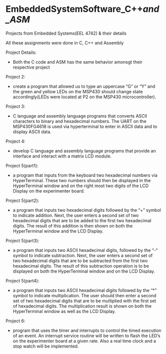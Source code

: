 # EmbeddedSystemSoftware_C++_and_ASM_
Projects from Embedded Systems(EEL 4742) & their details

All these assignments were done in C, C++ and Assembly

Project Details:

- Both the C code and ASM has the same behavior amonsgt their respective project

Project 2:

- create a program that allowed us to type an uppercase “G” or “Y” and the green and yellow LEDs on the
MSP430 should change state accordingly(LEDs were located at P2 on the MSP430 microcontroller).

Project 3: 

-  C language and assembly language programs that converts ASCII characters to binary and hexadecimal numbers.
The UART on the MSP430FG4618 is used via hyperterminal to enter in ASCII data and to display ASCII data. 

Project 4:

- develop C language and assembly language programs that provide an interface and interact
with a matrix LCD module.

Project 5(part1):
  
-  a program that inputs from the keyboard two hexadecimal numbers via HyperTerminal. These two numbers should
then be displayed in the HyperTerminal window and on the right most two digits of the LCD Display on 
the experimenter board.

Project 5(part2):

- a program that inputs two hexadecimal digits followed by the “+” symbol to indicate addition. Next, 
the user enters a second set of two hexadecimal digits that are to be added to the first two hexadecimal digits. 
The result of this addition is then shown on both the HyperTerminal window and the LCD Display.

Project 5(part3):

- a program that inputs two ASCII hexadecimal digits, followed by the “-“ symbol to indicate subtraction. 
Next, the user enters a second set of two hexadecimal digits that are to be subtracted from the first two hexadecimal 
digits. The result of this subtraction operation is to be displayed on both the HyperTerminal window and on the LCD Display.

Project 5(part4): 

- a program that inputs two ASCII hexadecimal digits followed by the “*” symbol to indicate multiplication. The user
should then enter a second set of two hexadecimal digits that are to be multiplied with the first set of hexadecimal digits. 
The multiplication result is shown on both the HyperTerminal window as well as the LCD Display.

Project 6:

- program that uses the timer and interrupts to control the timed execution of an event. An interrupt 
service routine will be written to flash the LED’s on the experimenter board at a given rate. 
Also a real time clock and a stop watch will be implemented.
